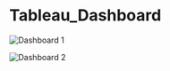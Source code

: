 # Tableau_Dashboard

![Dashboard 1](https://github.com/AlexMaAU/Tableau_Dashboard/assets/130563062/0df8aa6b-4ea2-4ffe-850c-ccc43bdba462)

![Dashboard 2](https://github.com/AlexMaAU/Tableau_Dashboard/assets/130563062/183ff7f0-df5f-4641-8630-246b470120f7)
